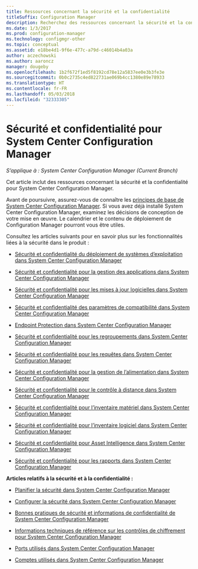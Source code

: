 ```yaml
---
title: Ressources concernant la sécurité et la confidentialité
titleSuffix: Configuration Manager
description: Recherchez des ressources concernant la sécurité et la confidentialité pour System Center Configuration Manager.
ms.date: 1/3/2017
ms.prod: configuration-manager
ms.technology: configmgr-other
ms.topic: conceptual
ms.assetid: e18be4d1-9f6e-477c-a79d-c46014b4a03a
author: aczechowski
ms.author: aaroncz
manager: dougeby
ms.openlocfilehash: 1b2f672f1ed5f8192cd78e12a5837ee0e3b3fe3e
ms.sourcegitcommit: 0b0c2735c4ed822731ae069b4cc1380e89e78933
ms.translationtype: HT
ms.contentlocale: fr-FR
ms.lasthandoff: 05/03/2018
ms.locfileid: "32333305"
---
```

# <a name="security-and-privacy-for-system-center-configuration-manager"></a>Sécurité et confidentialité pour System Center Configuration Manager

*S’applique à : System Center Configuration Manager (Current Branch)*

Cet article inclut des ressources concernant la sécurité et la confidentialité pour System Center Configuration Manager.  

 Avant de poursuivre, assurez-vous de connaître les [principes de base de System Center Configuration Manager](../../../core/understand/fundamentals.md). Si vous avez déjà installé System Center Configuration Manager, examinez les décisions de conception de votre mise en œuvre. Le calendrier et le contenu de déploiement de Configuration Manager pourront vous être utiles.  

 Consultez les articles suivants pour en savoir plus sur les fonctionnalités liées à la sécurité dans le produit :  

-   [Sécurité et confidentialité du déploiement de systèmes d’exploitation dans System Center Configuration Manager](../../../osd/plan-design/security-and-privacy-for-operating-system-deployment.md)  

-   [Sécurité et confidentialité pour la gestion des applications dans System Center Configuration Manager](../../../apps/plan-design/security-and-privacy-for-application-management.md)  

-   [Sécurité et confidentialité pour les mises à jour logicielles dans System Center Configuration Manager](../../../sum/plan-design/security-and-privacy-for-software-updates.md)  

-   [Sécurité et confidentialité des paramètres de compatibilité dans System Center Configuration Manager](../../../compliance/plan-design/security-and-privacy-for-compliance-settings.md)  

-   [Endpoint Protection dans System Center Configuration Manager](../../../protect/deploy-use/endpoint-protection.md)  

-   [Sécurité et confidentialité pour les regroupements dans System Center Configuration Manager](../../../core/clients/manage/collections/security-and-privacy-for-collections.md)  

-   [Sécurité et confidentialité pour les requêtes dans System Center Configuration Manager](../../../core/servers/manage/security-and-privacy-for-queries.md)  

-   [Sécurité et confidentialité pour la gestion de l’alimentation dans System Center Configuration Manager](../../../core/clients/manage/power/security-and-privacy-for-power-management.md)  

-   [Sécurité et confidentialité pour le contrôle à distance dans System Center Configuration Manager](../../../core/clients/manage/remote-control/security-and-privacy-for-remote-control.md)  

-   [Sécurité et confidentialité pour l’inventaire matériel dans System Center Configuration Manager](../../../core/clients/manage/inventory/security-and-privacy-for-hardware-inventory.md)  

-   [Sécurité et confidentialité pour l’inventaire logiciel dans System Center Configuration Manager](../../../core/clients/manage/inventory/security-and-privacy-for-software-inventory.md)  

-   [Sécurité et confidentialité pour Asset Intelligence dans System Center Configuration Manager](../../../core/clients/manage/asset-intelligence/security-and-privacy-for-asset-intelligence.md)  

-   [Sécurité et confidentialité pour les rapports dans System Center Configuration Manager](../../../core/servers/manage/security-and-privacy-for-reporting.md)  



 **Articles relatifs à la sécurité et à la confidentialité :**  

-   [Planifier la sécurité dans System Center Configuration Manager](../../../core/plan-design/security/plan-for-security.md)  

-   [Configurer la sécurité dans System Center Configuration Manager](../../../core/plan-design/security/configure-security.md)  


-   [Bonnes pratiques de sécurité et informations de confidentialité de System Center Configuration Manager](../../../core/plan-design/security/security-best-practices-and-privacy-information.md)  

-   [Informations techniques de référence sur les contrôles de chiffrement pour System Center Configuration Manager](../../../protect/deploy-use/cryptographic-controls-technical-reference.md)  

-   [Ports utilisés dans System Center Configuration Manager](../../../core/plan-design/hierarchy/ports.md)  

-   [Comptes utilisés dans System Center Configuration Manager](../../../core/plan-design/hierarchy/accounts.md)  
